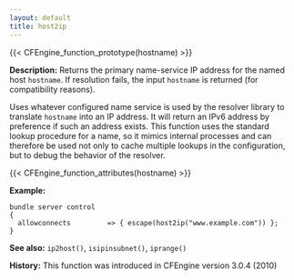 ```yaml
---
layout: default
title: host2ip
---
```


{{< CFEngine_function_prototype(hostname) >}}

**Description:** Returns the primary name-service IP address for the named host `hostname`.
If resolution fails, the input `hostname` is returned (for compatibility reasons).

Uses whatever configured name service is used by the resolver library to
translate `hostname` into an IP address. It will return an IPv6 address
by preference if such an address exists. This function uses the standard
lookup procedure for a name, so it mimics internal processes and can
therefore be used not only to cache multiple lookups in the configuration, but
to debug the behavior of the resolver.

{{< CFEngine_function_attributes(hostname) >}}

**Example:**

```cf3
bundle server control
{
  allowconnects         => { escape(host2ip("www.example.com")) };
}
```

**See also:** `ip2host()`, `isipinsubnet()`, `iprange()`

**History:** This function was introduced in CFEngine version 3.0.4
(2010)
